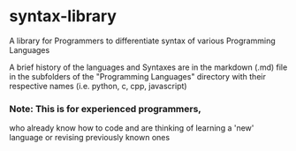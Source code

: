 # syntax-library
 A library for Programmers to differentiate syntax of various Programming Languages

 A brief history of the languages and Syntaxes are in the markdown (.md) file in
 the subfolders of the "Programming Languages" directory with their
 respective names (i.e. python, c, cpp, javascript)

 ### Note: This is for experienced programmers,
 who already know how to code and are thinking of learning a 'new' language
 or revising previously known ones
